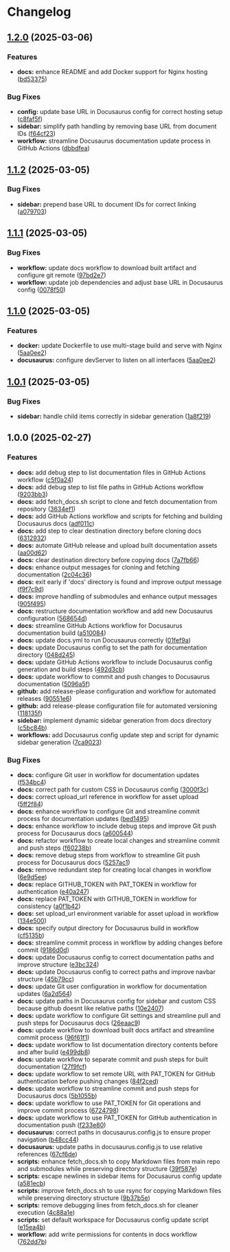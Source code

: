 # Changelog

## [1.2.0](https://github.com/Lonimokio/docs/compare/v1.1.2...v1.2.0) (2025-03-06)


### Features

* **docs:** enhance README and add Docker support for Nginx hosting ([bd53375](https://github.com/Lonimokio/docs/commit/bd53375a21f2c79a655a2a2de7a6193bdd7eea3a))


### Bug Fixes

* **config:** update base URL in Docusaurus config for correct hosting setup ([c8faf5f](https://github.com/Lonimokio/docs/commit/c8faf5f7658a6bad6383eccb6d63fd29b652a982))
* **sidebar:** simplify path handling by removing base URL from document IDs ([f64cf23](https://github.com/Lonimokio/docs/commit/f64cf239a1033bd0222b049d7b6501332b83435f))
* **workflow:** streamline Docusaurus documentation update process in GitHub Actions ([dbbdfea](https://github.com/Lonimokio/docs/commit/dbbdfea957ae13b7889f92250ce1a64949ed79da))

## [1.1.2](https://github.com/Lonimokio/docs/compare/v1.1.1...v1.1.2) (2025-03-05)


### Bug Fixes

* **sidebar:** prepend base URL to document IDs for correct linking ([a079703](https://github.com/Lonimokio/docs/commit/a07970368bedf82c8d1f3a7d0e3a1bc55c951f70))

## [1.1.1](https://github.com/Lonimokio/docs/compare/v1.1.0...v1.1.1) (2025-03-05)


### Bug Fixes

* **workflow:** update docs workflow to download built artifact and configure git remote ([97bd2e7](https://github.com/Lonimokio/docs/commit/97bd2e7b0b0151058f1e636a2b206d7a1471092a))
* **workflow:** update job dependencies and adjust base URL in Docusaurus config ([0078f50](https://github.com/Lonimokio/docs/commit/0078f50dd0b2728a4d8a2b1187ec08748fff3507))

## [1.1.0](https://github.com/Lonimokio/docs/compare/v1.0.1...v1.1.0) (2025-03-05)


### Features

* **docker:** update Dockerfile to use multi-stage build and serve with Nginx ([5aa0ee2](https://github.com/Lonimokio/docs/commit/5aa0ee23bf8fcb2711541e0ea36533dbace4f048))
* **docusaurus:** configure devServer to listen on all interfaces ([5aa0ee2](https://github.com/Lonimokio/docs/commit/5aa0ee23bf8fcb2711541e0ea36533dbace4f048))

## [1.0.1](https://github.com/Lonimokio/docs/compare/v1.0.0...v1.0.1) (2025-03-05)


### Bug Fixes

* **sidebar:** handle child items correctly in sidebar generation ([1a8f219](https://github.com/Lonimokio/docs/commit/1a8f219aa5db549a36fbfa69fafd58251b4917b6))

## 1.0.0 (2025-02-27)


### Features

* **docs:** add debug step to list documentation files in GitHub Actions workflow ([c5f0a24](https://github.com/Lonimokio/docs/commit/c5f0a24ce1744aafb8a04394c2a0849a1ae29cbc))
* **docs:** add debug step to list file paths in GitHub Actions workflow ([9203bb3](https://github.com/Lonimokio/docs/commit/9203bb38ef4556cb70b4237d8976c2d5369cff5a))
* **docs:** add fetch_docs.sh script to clone and fetch documentation from repository ([3634ef1](https://github.com/Lonimokio/docs/commit/3634ef14b7e69d5ce0e2d16cca9ff2476171fe65))
* **docs:** add GitHub Actions workflow and scripts for fetching and building Docusaurus docs ([adf011c](https://github.com/Lonimokio/docs/commit/adf011c2c4721f610bd12d19d05cf139c0e4120d))
* **docs:** add step to clear destination directory before cloning docs ([6312932](https://github.com/Lonimokio/docs/commit/6312932394bf31893bbbe0f6d4f61f238f5edd64))
* **docs:** automate GitHub release and upload built documentation assets ([aa00d62](https://github.com/Lonimokio/docs/commit/aa00d62f4055e10a226ba436a2712c25440a95bf))
* **docs:** clear destination directory before copying docs ([7a7fb66](https://github.com/Lonimokio/docs/commit/7a7fb6630a488f8ca5408cbc5893ecf0f9f46b64))
* **docs:** enhance output messages for cloning and fetching documentation ([2c04c36](https://github.com/Lonimokio/docs/commit/2c04c36f5c6cfce49440c3545c04859b83e6ea2d))
* **docs:** exit early if 'docs' directory is found and improve output message ([f9f7c9d](https://github.com/Lonimokio/docs/commit/f9f7c9d11fcd705afb752afd12b518c0dff61775))
* **docs:** improve handling of submodules and enhance output messages ([905f495](https://github.com/Lonimokio/docs/commit/905f4950268bc647ee2d5d64907cbe617d6aa451))
* **docs:** restructure documentation workflow and add new Docusaurus configuration ([568654d](https://github.com/Lonimokio/docs/commit/568654d9c45f6f66b1f2cd0d8747c7178ad0561f))
* **docs:** streamline GitHub Actions workflow for Docusaurus documentation build ([a510084](https://github.com/Lonimokio/docs/commit/a510084c2ba38685f6c3182ef75a59d3104226d5))
* **docs:** update docs.yml to run Docusaurus correctly ([01fef9a](https://github.com/Lonimokio/docs/commit/01fef9a2894e1f12a0bb5f33bbbd1eb316c33f6b))
* **docs:** update Docusaurus config to set the path for documentation directory ([048d245](https://github.com/Lonimokio/docs/commit/048d245d9d71456609dcb780c73cbce620f965c8))
* **docs:** update GitHub Actions workflow to include Docusaurus config generation and build steps ([492d3cb](https://github.com/Lonimokio/docs/commit/492d3cbfb954f92f71b9383a70453cf15082376b))
* **docs:** update workflow to commit and push changes to Docusaurus documentation ([5096a5f](https://github.com/Lonimokio/docs/commit/5096a5fb32597ab3ba48b7745edd09a143090e14))
* **github:** add release-please configuration and workflow for automated releases ([90551e6](https://github.com/Lonimokio/docs/commit/90551e684f29d8c5fce61d44f0c5658416bb21e0))
* **github:** add release-please configuration file for automated versioning ([118135f](https://github.com/Lonimokio/docs/commit/118135f96c3b65a41195cba104536ce7d6ef14c8))
* **sidebar:** implement dynamic sidebar generation from docs directory ([c5bc84b](https://github.com/Lonimokio/docs/commit/c5bc84b64968b8648ec6ce0fcea16631bf25138d))
* **workflows:** add Docusaurus config update step and script for dynamic sidebar generation ([7ca9023](https://github.com/Lonimokio/docs/commit/7ca90237ae57d2b6a2bc1fe4eb5281fb1a4b5808))


### Bug Fixes

* **docs:** configure Git user in workflow for documentation updates ([f534bc4](https://github.com/Lonimokio/docs/commit/f534bc432131dcc37626e60cce77ec19937ed2b9))
* **docs:** correct path for custom CSS in Docusaurus config ([3000f3c](https://github.com/Lonimokio/docs/commit/3000f3c0035206e1b8d6ee1ba3837cbad19476c7))
* **docs:** correct upload_url reference in workflow for asset upload ([5ff2f84](https://github.com/Lonimokio/docs/commit/5ff2f84821bdacdbb2dbcc4e74b3cec91e3a34b6))
* **docs:** enhance workflow to configure Git and streamline commit process for documentation updates ([bed1495](https://github.com/Lonimokio/docs/commit/bed14951d1d3f2dd420764b43e0c2362e1a3c34f))
* **docs:** enhance workflow to include debug steps and improve Git push process for Docusaurus docs ([a600544](https://github.com/Lonimokio/docs/commit/a6005447e34e371199ffa681dd9f1f834bfde2ca))
* **docs:** refactor workflow to create local changes and streamline commit and push steps ([f60238b](https://github.com/Lonimokio/docs/commit/f60238bc80606889869af86542a88912652f18f7))
* **docs:** remove debug steps from workflow to streamline Git push process for Docusaurus docs ([5257ac1](https://github.com/Lonimokio/docs/commit/5257ac126d86bf7e884ba44d2bd7a060eea7dffe))
* **docs:** remove redundant step for creating local changes in workflow ([6e9d5ee](https://github.com/Lonimokio/docs/commit/6e9d5ee3d9ac0c218b8a4e0ac892bdba7680b44a))
* **docs:** replace GITHUB_TOKEN with PAT_TOKEN in workflow for authentication ([e40a247](https://github.com/Lonimokio/docs/commit/e40a247fc73cd5470a4cf64ed7c363012ee23ba8))
* **docs:** replace PAT_TOKEN with GITHUB_TOKEN in workflow for consistency ([a0f1b42](https://github.com/Lonimokio/docs/commit/a0f1b42769a3c01b05cddf8c77e053d7c1cdf935))
* **docs:** set upload_url environment variable for asset upload in workflow ([134e500](https://github.com/Lonimokio/docs/commit/134e500c7f939537efa31a927fa4984533579605))
* **docs:** specify output directory for Docusaurus build in workflow ([cf5135b](https://github.com/Lonimokio/docs/commit/cf5135b0f9934b1d3897ccab8245bcba2d9eb1a3))
* **docs:** streamline commit process in workflow by adding changes before commit ([9186d0d](https://github.com/Lonimokio/docs/commit/9186d0df4b4c9bc6a9fdd3a16a0fca626ce1732b))
* **docs:** update Docusaurus config to correct documentation paths and improve structure ([e3bc324](https://github.com/Lonimokio/docs/commit/e3bc324b67bab9c1168213843f561fddc1e151e9))
* **docs:** update Docusaurus config to correct paths and improve navbar structure ([45b79cc](https://github.com/Lonimokio/docs/commit/45b79ccab833f9f99a9517a3acb42324550b8fec))
* **docs:** update Git user configuration in workflow for documentation updates ([6a2d564](https://github.com/Lonimokio/docs/commit/6a2d564ec69375cbcb7128ef74ebddb5b09acf61))
* **docs:** update paths in Docusaurus config for sidebar and custom CSS because github doesnt like relative paths ([10e2407](https://github.com/Lonimokio/docs/commit/10e24072b0bb3f93df3061a984f7189a14234975))
* **docs:** update workflow to configure Git settings and streamline pull and push steps for Docusaurus docs ([26eaac9](https://github.com/Lonimokio/docs/commit/26eaac96f4888a2cc070f20b6b633681d33e57ac))
* **docs:** update workflow to download built docs artifact and streamline commit process ([96f61f1](https://github.com/Lonimokio/docs/commit/96f61f1a7ece1d0922b86f9741ee0750942fde99))
* **docs:** update workflow to list documentation directory contents before and after build ([e499db8](https://github.com/Lonimokio/docs/commit/e499db85fdbd24e1d9bcaad99e6348c57b1f1705))
* **docs:** update workflow to separate commit and push steps for built documentation ([27f9fcf](https://github.com/Lonimokio/docs/commit/27f9fcf2b4be6bb95f903fff6c1b9aeedaf5aad9))
* **docs:** update workflow to set remote URL with PAT_TOKEN for GitHub authentication before pushing changes ([84f2ced](https://github.com/Lonimokio/docs/commit/84f2ced79ed8093a0241de8329c5c803ab386ecf))
* **docs:** update workflow to streamline commit and push steps for Docusaurus docs ([5b1055b](https://github.com/Lonimokio/docs/commit/5b1055b8b128b94617b40b429ab8ab2e16b1a2c4))
* **docs:** update workflow to use PAT_TOKEN for Git operations and improve commit process ([6724798](https://github.com/Lonimokio/docs/commit/6724798ab3542e035d84401da5b2ed41f7736dd2))
* **docs:** update workflow to use PAT_TOKEN for GitHub authentication in documentation push ([f233e80](https://github.com/Lonimokio/docs/commit/f233e80782523543c87bec8455d811bea542b6c4))
* **docusaurus:** correct paths in docusaurus.config.js to ensure proper navigation ([b48cc44](https://github.com/Lonimokio/docs/commit/b48cc44b362471c29f2664dd8d74a804e8d79255))
* **docusaurus:** update paths in docusaurus.config.js to use relative references ([67cf6de](https://github.com/Lonimokio/docs/commit/67cf6dedb6d9dec9c51c756800e16369b9bc58fe))
* **scripts:** enhance fetch_docs.sh to copy Markdown files from main repo and submodules while preserving directory structure ([39f587e](https://github.com/Lonimokio/docs/commit/39f587ee83c957f273f47e7572f3449b4ce2a6a0))
* **scripts:** escape newlines in sidebar items for Docusaurus config update ([a581ecb](https://github.com/Lonimokio/docs/commit/a581ecbc35b2a6681a2876e8fce68680fa9eb983))
* **scripts:** improve fetch_docs.sh to use rsync for copying Markdown files while preserving directory structure ([9b37b5e](https://github.com/Lonimokio/docs/commit/9b37b5e11e3f45219a60dcf47227f0982e0ce6d0))
* **scripts:** remove debugging lines from fetch_docs.sh for cleaner execution ([4c88a1e](https://github.com/Lonimokio/docs/commit/4c88a1e92b5dc38613576cec77c906d7037e67e3))
* **scripts:** set default workspace for Docusaurus config update script ([e15ea4b](https://github.com/Lonimokio/docs/commit/e15ea4b588b21fc13deeea3d2fcc78bd53bbf8f8))
* **workflow:** add write permissions for contents in docs workflow ([762dd7b](https://github.com/Lonimokio/docs/commit/762dd7bbcb24cca6a6d5778ef6bfef7c8b41d6f1))
